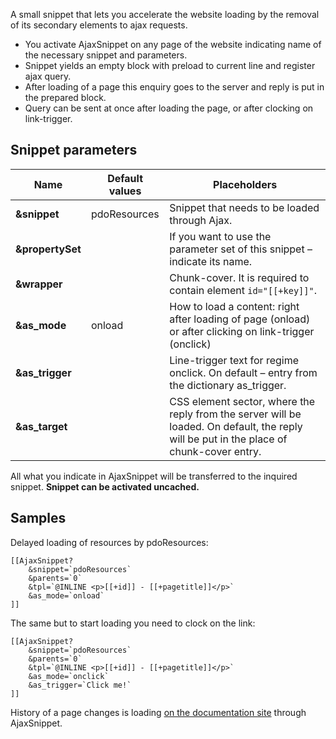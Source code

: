 A small snippet that lets you accelerate the website loading by the removal of its secondary elements to ajax requests.

* You activate AjaxSnippet on any page of the website indicating name of the necessary snippet and parameters.
* Snippet yields an empty block with preload  to current line and register ajax query.
* After loading of a page this enquiry goes to the server and reply is put in the prepared block.
* Query can be sent at once after loading the page, or after clocking on link-trigger.

## Snippet parameters
Name				| Default values	| Placeholders
--------------------|-------------------|-----------------------------------------------------------
**&snippet**		| pdoResources		| Snippet that needs to be loaded through Ajax.
**&propertySet**	| 					| If you want to use the parameter set of this snippet – indicate its name.
**&wrapper**		| 					| Chunk-cover. It is required to contain element `id="[[+key]]"`.
**&as_mode**		| onload			| How to load a content: right after loading of page (onload) or after clicking on link-trigger (onclick)
**&as_trigger**		| 					| Line-trigger text for regime onclick. On default – entry from the dictionary as_trigger.
**&as_target**		| 					| CSS element sector, where the reply from the server will be loaded. On default, the reply will be put in the place of chunk-cover entry.

All what you indicate in AjaxSnippet will be transferred to the inquired snippet. **Snippet can be activated uncached.**

## Samples
Delayed loading of resources by pdoResources:
```
[[AjaxSnippet?
	&snippet=`pdoResources`
	&parents=`0`
	&tpl=`@INLINE <p>[[+id]] - [[+pagetitle]]</p>`
	&as_mode=`onload`
]]
```

The same but to start loading you need to clock on the link:
```
[[AjaxSnippet?
	&snippet=`pdoResources`
	&parents=`0`
	&tpl=`@INLINE <p>[[+id]] - [[+pagetitle]]</p>`
	&as_mode=`onclick`
	&as_trigger=`Click me!`
]]
```

History of a page changes is loading [on the documentation site][1] through AjaxSnippet.

[1]: http://docs.modx.pro
